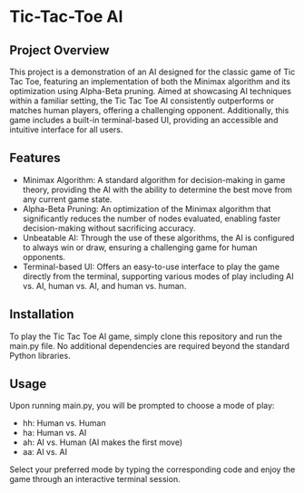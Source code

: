 # Tic-Tac-Toe AI

## Project Overview
This project is a demonstration of an AI designed for the classic game of Tic Tac Toe, featuring an implementation of both the Minimax algorithm and its optimization using Alpha-Beta pruning. Aimed at showcasing AI techniques within a familiar setting, the Tic Tac Toe AI consistently outperforms or matches human players, offering a challenging opponent. Additionally, this game includes a built-in terminal-based UI, providing an accessible and intuitive interface for all users.

## Features
- Minimax Algorithm: A standard algorithm for decision-making in game theory, providing the AI with the ability to determine the best move from any current game state.
- Alpha-Beta Pruning: An optimization of the Minimax algorithm that significantly reduces the number of nodes evaluated, enabling faster decision-making without sacrificing accuracy.
- Unbeatable AI: Through the use of these algorithms, the AI is configured to always win or draw, ensuring a challenging game for human opponents.
- Terminal-based UI: Offers an easy-to-use interface to play the game directly from the terminal, supporting various modes of play including AI vs. AI, human vs. AI, and human vs. human.

## Installation
To play the Tic Tac Toe AI game, simply clone this repository and run the main.py file. No additional dependencies are required beyond the standard Python libraries.

## Usage
Upon running main.py, you will be prompted to choose a mode of play:

- hh: Human vs. Human
- ha: Human vs. AI
- ah: AI vs. Human (AI makes the first move)
- aa: AI vs. AI

Select your preferred mode by typing the corresponding code and enjoy the game through an interactive terminal session.
